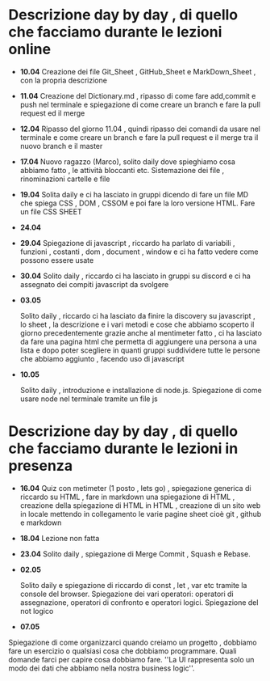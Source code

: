 <!-- @format -->

# Descrizione day by day , di quello che facciamo durante le lezioni online

- **10.04**
  Creazione dei file Git_Sheet , GitHub_Sheet e MarkDown_Sheet , con la propria descrizione

- **11.04**
  Creazione del Dictionary.md , ripasso di come fare add,commit e push nel terminale e spiegazione di come creare un branch e fare la pull request ed il merge

- **12.04**
  Ripasso del giorno 11.04 , quindi ripasso dei comandi da usare nel terminale e come creare un branch e fare la pull request e il merge tra il nuovo branch e il master

- **17.04**
  Nuovo ragazzo (Marco), solito daily dove spieghiamo cosa abbiamo fatto , le attività bloccanti etc. Sistemazione dei file , rinominazioni cartelle e file

- **19.04**
  Solita daily e ci ha lasciato in gruppi dicendo di fare un file MD che spiega CSS , DOM , CSSOM e poi fare la loro versione HTML. Fare un file CSS SHEET

- **24.04**

- **29.04**
  Spiegazione di javascript , riccardo ha parlato di variabili , funzioni , costanti , dom , document , window e ci ha fatto vedere come possono essere usate

- **30.04**
  Solito daily , riccardo ci ha lasciato in gruppi su discord e ci ha assegnato dei compiti javascript da svolgere

- **03.05**

  Solito daily , riccardo ci ha lasciato da finire la discovery su javascript , lo sheet , la descrizione e i vari metodi e cose che abbiamo scoperto il giorno precedentemente grazie anche al mentimeter fatto , ci ha lasciato da fare una pagina html che permetta di aggiungere una persona a una lista e dopo poter scegliere in quanti gruppi suddividere tutte le persone che abbiamo aggiunto , facendo uso di javascript

- **10.05**

  Solito daily , introduzione e installazione di node.js. Spiegazione di come usare node nel terminale tramite un file js


# Descrizione day by day , di quello che facciamo durante le lezioni in presenza

- **16.04**
  Quiz con metimeter (1 posto , lets go) , spiegazione generica di riccardo su HTML , fare in markdown una spiegazione di HTML , creazione della spiegazione di HTML in HTML , creazione di un sito web in locale mettendo in collegamento le varie pagine sheet cioè git , github e markdown

- **18.04**
  Lezione non fatta

- **23.04**
  Solito daily , spiegazione di Merge Commit , Squash e Rebase.

- **02.05**

  Solito daily e spiegazione di riccardo di const , let , var etc tramite la console del browser. Spiegazione dei vari operatori: operatori di assegnazione, operatori di confronto e operatori logici. Spiegazione del not logico

- **07.05**

Spiegazione di come organizzarci quando creiamo un progetto , dobbiamo fare un esercizio o qualsiasi cosa che dobbiamo programmare. Quali domande farci per capire cosa dobbiamo fare. ''La UI rappresenta solo un modo dei dati che abbiamo nella nostra business logic''.
